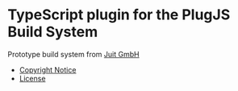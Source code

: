 TypeScript plugin for the PlugJS Build System
=============================================

Prototype build system from [Juit GmbH](https://www.juit.com/)

* [Copyright Notice](NOTICE.md)
* [License](LICENSE.md)
